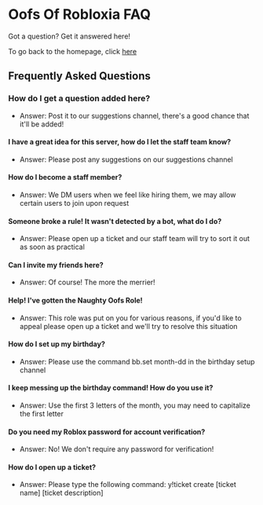<h1>Oofs Of Robloxia FAQ</h1>
<p>Got a question? Get it answered here!</p>
To go back to the homepage, click <a href="https://youthfultvman101.github.io/Home/">here</a>

<h2>Frequently Asked Questions</h2>
<h3>How do I get a question added here?</h3>
<ul>
  <li>Answer: Post it to our suggestions channel, there's a good chance that it'll be added!</li>
</ul>

<h4>I have a great idea for this server, how do I let the staff team know?</h4>
<ul>
  <li>Answer: Please post any suggestions on our suggestions channel</li>
</ul>

<h4>How do I become a staff member?</h4>
<ul>
  <li>Answer: We DM users when we feel like hiring them, we may allow certain users to join upon request</li>
</ul>

<h4>Someone broke a rule! It wasn't detected by a bot, what do I do?</h4>
<ul>
  <li>Answer: Please open up a ticket and our staff team will try to sort it out as soon as practical</li>
</ul>

<h4>Can I invite my friends here?</h4>
<ul>
  <li>Answer: Of course! The more the merrier!</li>
</ul>

<h4>Help! I've gotten the Naughty Oofs Role!</h4>
<ul>
  <li>Answer: This role was put on you for various reasons, if you'd like to appeal please open up a ticket and we'll try to resolve this situation</li>
</ul>

<h4>How do I set up my birthday?</h4>
<ul>
  <li>Answer: Please use the command bb.set month-dd in the birthday setup channel</li>
</ul>

<h4>I keep messing up the birthday command! How do you use it?</h4>
<ul>
  <li>Answer: Use the first 3 letters of the month, you may need to capitalize the first letter</li>
</ul>

<h4>Do you need my Roblox password for account verification?</h4>
<ul>
  <li>Answer: No! We don't require any password for verification!</li>
</ul>

<h4>How do I open up a ticket?</h4>
<ul>
  <li>Answer: Please type the following command: y!ticket create [ticket name] [ticket description]</li>
</ul>
